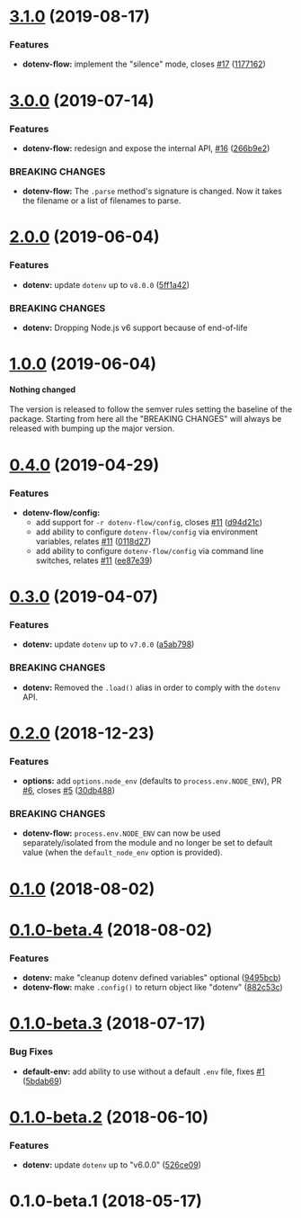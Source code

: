 # [3.1.0](https://github.com/kerimdzhanov/dotenv-flow/compare/v3.0.0...v3.1.0) (2019-08-17)


### Features

* **dotenv-flow:** implement the "silence" mode, closes [#17](https://github.com/kerimdzhanov/dotenv-flow/issues/17) ([1177162](https://github.com/kerimdzhanov/dotenv-flow/commit/1177162))



# [3.0.0](https://github.com/kerimdzhanov/dotenv-flow/compare/v2.0.0...v3.0.0) (2019-07-14)


### Features

* **dotenv-flow:** redesign and expose the internal API, [#16](https://github.com/kerimdzhanov/dotenv-flow/issues/16) ([266b9e2](https://github.com/kerimdzhanov/dotenv-flow/commit/266b9e2))


### BREAKING CHANGES

* **dotenv-flow:** The `.parse` method's signature is changed. Now it takes the filename or a list of filenames to parse.



# [2.0.0](https://github.com/kerimdzhanov/dotenv-flow/compare/v1.0.0...v2.0.0) (2019-06-04)


### Features

* **dotenv:** update `dotenv` up to `v8.0.0` ([5ff1a42](https://github.com/kerimdzhanov/dotenv-flow/commit/5ff1a42))


### BREAKING CHANGES

* **dotenv:** Dropping Node.js v6 support because of end-of-life



# [1.0.0](https://github.com/kerimdzhanov/dotenv-flow/compare/v0.4.0...v1.0.0) (2019-06-04)


#### Nothing changed

The version is released to follow the semver rules setting the baseline of the package.
Starting from here all the "BREAKING CHANGES" will always be released with bumping up the major version.



# [0.4.0](https://github.com/kerimdzhanov/dotenv-flow/compare/v0.3.0...v0.4.0) (2019-04-29)


### Features

* **dotenv-flow/config:**
  * add support for `-r dotenv-flow/config`, closes [#11](https://github.com/kerimdzhanov/dotenv-flow/issues/11) ([d94d21c](https://github.com/kerimdzhanov/dotenv-flow/commit/d94d21c))
  * add ability to configure `dotenv-flow/config` via environment variables, relates [#11](https://github.com/kerimdzhanov/dotenv-flow/issues/11) ([0118d27](https://github.com/kerimdzhanov/dotenv-flow/commit/0118d27))
  * add ability to configure `dotenv-flow/config` via command line switches, relates [#11](https://github.com/kerimdzhanov/dotenv-flow/issues/11) ([ee87e39](https://github.com/kerimdzhanov/dotenv-flow/commit/ee87e39))



# [0.3.0](https://github.com/kerimdzhanov/dotenv-flow/compare/v0.2.0...v0.3.0) (2019-04-07)


### Features

* **dotenv:** update `dotenv` up to `v7.0.0` ([a5ab798](https://github.com/kerimdzhanov/dotenv-flow/commit/a5ab798))


### BREAKING CHANGES

* **dotenv:** Removed the `.load()` alias in order to comply with the `dotenv` API.



# [0.2.0](https://github.com/kerimdzhanov/dotenv-flow/compare/v0.1.0...v0.2.0) (2018-12-23)


### Features

* **options:** add `options.node_env` (defaults to `process.env.NODE_ENV`), PR [#6](https://github.com/kerimdzhanov/dotenv-flow/issues/6), closes [#5](https://github.com/kerimdzhanov/dotenv-flow/issues/5) ([30db488](https://github.com/kerimdzhanov/dotenv-flow/commit/30db488))


### BREAKING CHANGES

* **dotenv-flow:** `process.env.NODE_ENV` can now be used separately/isolated from the module and no longer be set to default value (when the `default_node_env` option is provided).



# [0.1.0](https://github.com/kerimdzhanov/dotenv-flow/compare/v0.1.0-beta.4...v0.1.0) (2018-08-02)



# [0.1.0-beta.4](https://github.com/kerimdzhanov/dotenv-flow/compare/v0.1.0-beta.3...v0.1.0-beta.4) (2018-08-02)


### Features

* **dotenv:** make "cleanup dotenv defined variables" optional ([9495bcb](https://github.com/kerimdzhanov/dotenv-flow/commit/9495bcb))
* **dotenv-flow:** make `.config()` to return object like "dotenv" ([882c53c](https://github.com/kerimdzhanov/dotenv-flow/commit/882c53c))



# [0.1.0-beta.3](https://github.com/kerimdzhanov/dotenv-flow/compare/v0.1.0-beta.2...v0.1.0-beta.3) (2018-07-17)


### Bug Fixes

* **default-env:** add ability to use without a default `.env` file, fixes [#1](https://github.com/kerimdzhanov/dotenv-flow/issues/1) ([5bdab69](https://github.com/kerimdzhanov/dotenv-flow/commit/5bdab69))



# [0.1.0-beta.2](https://github.com/kerimdzhanov/dotenv-flow/compare/v0.1.0-beta.1...v0.1.0-beta.2) (2018-06-10)


### Features

* **dotenv:** update `dotenv` up to "v6.0.0" ([526ce09](https://github.com/kerimdzhanov/dotenv-flow/commit/526ce09))



# 0.1.0-beta.1 (2018-05-17)

